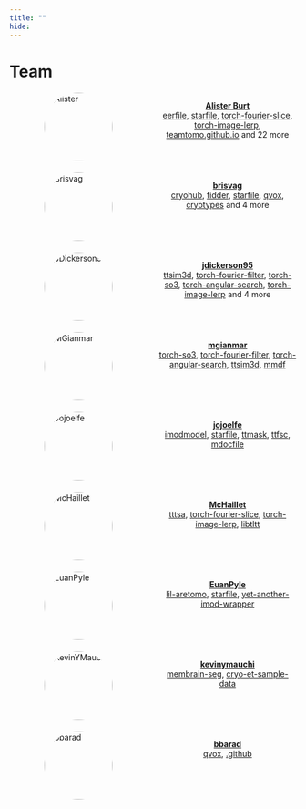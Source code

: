 ```yaml
---
title: ""
hide:
---
```

# Team


<div class="team-grid">
  <img src="https://avatars.githubusercontent.com/alisterburt" alt="Alister" class="avatar-img">  
  <p style="text-align: center;">
    <b><a href="https://github.com/alisterburt" target="_blank">Alister Burt</a></b><br>
    <a href="https://github.com/teamtomo/eerfile">eerfile</a>, 
    <a href="https://github.com/teamtomo/starfile">starfile</a>, 
    <a href="https://github.com/teamtomo/torch-fourier-slice">torch-fourier-slice</a>, 
    <a href="https://github.com/teamtomo/torch-image-lerp">torch-image-lerp</a>, 
    <a href="https://github.com/teamtomo/teamtomo.github.io">teamtomo.github.io</a>  
    and 22 more
  </p>

  <img src="https://avatars.githubusercontent.com/brisvag" alt="Brisvag" class="avatar-img">  
  <p style="text-align: center;">
    <b><a href="https://github.com/brisvag">brisvag</a></b><br>
    <a href="https://github.com/teamtomo/cryohub">cryohub</a>, 
    <a href="https://github.com/teamtomo/fidder">fidder</a>, 
    <a href="https://github.com/teamtomo/starfile">starfile</a>, 
    <a href="https://github.com/teamtomo/qvox">qvox</a>, 
    <a href="https://github.com/teamtomo/cryotypes">cryotypes</a>  
    and 4 more
  </p>

  <img src="https://avatars.githubusercontent.com/jdickerson95" alt="JDickerson95" class="avatar-img">  
  <p style="text-align: center;">
    <b><a href="https://github.com/jdickerson95">jdickerson95</a></b><br>
    <a href="https://github.com/teamtomo/ttsim3d">ttsim3d</a>, 
    <a href="https://github.com/teamtomo/torch-fourier-filter">torch-fourier-filter</a>, 
    <a href="https://github.com/teamtomo/torch-so3">torch-so3</a>, 
    <a href="https://github.com/teamtomo/torch-angular-search">torch-angular-search</a>, 
    <a href="https://github.com/teamtomo/torch-image-lerp">torch-image-lerp</a>  
    and 4 more
  </p>

  <img src="https://avatars.githubusercontent.com/mgianmar" alt="MGianmar" class="avatar-img">  
  <p style="text-align: center;">
    <b><a href="https://github.com/mgianmar">mgianmar</a></b><br>
    <a href="https://github.com/teamtomo/torch-so3">torch-so3</a>, 
    <a href="https://github.com/teamtomo/torch-fourier-filter">torch-fourier-filter</a>, 
    <a href="https://github.com/teamtomo/torch-angular-search">torch-angular-search</a>, 
    <a href="https://github.com/teamtomo/ttsim3d">ttsim3d</a>, 
    <a href="https://github.com/teamtomo/mmdf">mmdf</a>
  </p>

  <img src="https://avatars.githubusercontent.com/jojoelfe" alt="Jojoelfe" class="avatar-img">  
  <p style="text-align: center;">
    <b><a href="https://github.com/jojoelfe">jojoelfe</a></b><br>
    <a href="https://github.com/teamtomo/imodmodel">imodmodel</a>, 
    <a href="https://github.com/teamtomo/starfile">starfile</a>, 
    <a href="https://github.com/teamtomo/ttmask">ttmask</a>, 
    <a href="https://github.com/teamtomo/ttfsc">ttfsc</a>, 
    <a href="https://github.com/teamtomo/mdocfile">mdocfile</a>
  </p>

  <img src="https://avatars.githubusercontent.com/McHaillet" alt="McHaillet" class="avatar-img">  
  <p style="text-align: center;">
    <b><a href="https://github.com/McHaillet">McHaillet</a></b><br>
    <a href="https://github.com/teamtomo/tttsa">tttsa</a>, 
    <a href="https://github.com/teamtomo/torch-fourier-slice">torch-fourier-slice</a>, 
    <a href="https://github.com/teamtomo/torch-image-lerp">torch-image-lerp</a>, 
    <a href="https://github.com/teamtomo/libtltt">libtltt</a>
  </p>

  <img src="https://avatars.githubusercontent.com/EuanPyle" alt="EuanPyle" class="avatar-img">  
  <p style="text-align: center;">
    <b><a href="https://github.com/EuanPyle">EuanPyle</a></b><br>
    <a href="https://github.com/teamtomo/lil-aretomo">lil-aretomo</a>, 
    <a href="https://github.com/teamtomo/starfile">starfile</a>, 
    <a href="https://github.com/teamtomo/yet-another-imod-wrapper">yet-another-imod-wrapper</a>
  </p>

  <img src="https://avatars.githubusercontent.com/kevinymauchi" alt="KevinYMauchi" class="avatar-img">  
  <p style="text-align: center;">
    <b><a href="https://github.com/kevinymauchi">kevinymauchi</a></b><br>
    <a href="https://github.com/teamtomo/membrain-seg">membrain-seg</a>, 
    <a href="https://github.com/teamtomo/cryo-et-sample-data">cryo-et-sample-data</a>
  </p>

  <img src="https://avatars.githubusercontent.com/bbarad" alt="bbarad" class="avatar-img">  
  <p style="text-align: center;">
    <b><a href="https://github.com/bbarad">bbarad</a></b><br>
    <a href="https://github.com/teamtomo/qvox">qvox</a>, 
    <a href="https://github.com/teamtomo/.github">.github</a>
  </p>
</div>

<style>
.avatar-img {
  width: 120px;
  height: 120px;
  border-radius: 50%;
  object-fit: cover;
  display: block;
  margin: 0 auto;
}

.team-grid {
  display: grid;
  grid-template-columns: repeat(2, 1fr);
  gap: 20px;
  margin: 20px 0;
}

/* Make it responsive - single column on small screens */
@media (max-width: 768px) {
  .team-grid {
    grid-template-columns: 1fr;
  }
}
</style>
